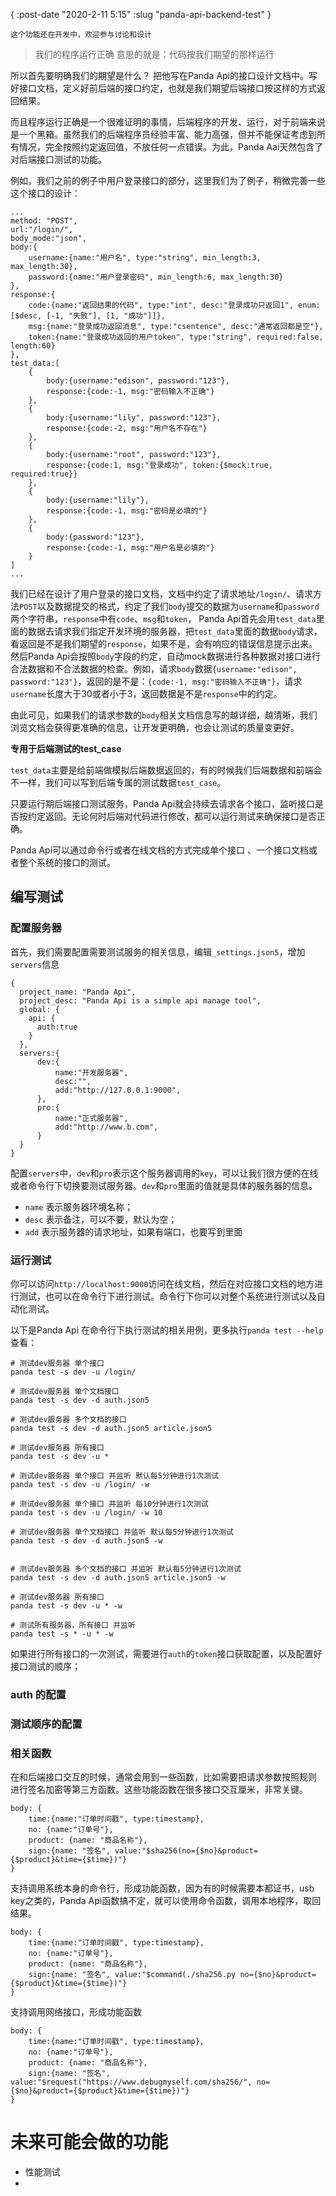 {
    :post-date "2020-2-11 5:15"
    :slug "panda-api-backend-test"
}

`这个功能还在开发中，欢迎参与讨论和设计`

> 我们的程序运行正确 意思的就是：代码按我们期望的那样运行

所以首先要明确我们的期望是什么？ 把他写在Panda Api的接口设计文档中。写好接口文档，定义好前后端的接口约定，也就是我们期望后端接口按这样的方式返回结果。

而且程序运行正确是一个很难证明的事情，后端程序的开发、运行，对于前端来说是一个黑箱。虽然我们的后端程序员经验丰富、能力高强，但并不能保证考虑到所有情况，完全按照约定返回值，不放任何一点错误。为此，Panda Aai天然包含了对后端接口测试的功能。

例如，我们之前的例子中用户登录接口的部分，这里我们为了例子，稍微完善一些这个接口的设计：
```.language-json5
...
method: "POST",
url:"/login/",
body_mode:"json",
body:{
    username:{name:"用户名", type:"string", min_length:3, max_length:30},
    password:{name:"用户登录密码", min_length:6, max_length:30}
},
response:{
    code:{name:"返回结果的代码", type:"int", desc:"登录成功只返回1", enum:[$desc, [-1, "失败"], [1, "成功"]]},
    msg:{name:"登录成功返回消息", type:"csentence", desc:"通常返回都是空"},
    token:{name:"登录成功返回的用户token", type:"string", required:false, length:60}
},
test_data:[
    {
        body:{username:"edison", password:"123"},
        response:{code:-1, msg:"密码输入不正确"}
    },
    {
        body:{username:"lily", password:"123"},
        response:{code:-2, msg:"用户名不存在"}
    },
    {
        body:{username:"root", password:"123"},
        response:{code:1, msg:"登录成功", token:{$mock:true, required:true}}
    },
    {
        body:{username:"lily"},
        response:{code:-1, msg:"密码是必填的"}
    },
    {
        body:{password:"123"},
        response:{code:-1, msg:"用户名是必填的"}
    }
]
...
```
我们已经在设计了用户登录的接口文档，文档中约定了请求地址`/login/`、请求方法`POST`以及数据提交的格式，约定了我们`body`提交的数据为`username`和`password`两个字符串，`response`中有`code`、`msg`和`token`，
Panda Api首先会用`test_data`里面的数据去请求我们指定开发环境的服务器，把`test_data`里面的数据`body`请求，看返回是不是我们期望的`response`，如果不是，会有响应的错误信息提示出来。然后Panda Api会按照`body`字段的约定，自动mock数据进行各种数据对接口进行合法数据和不合法数据的检查。例如，请求`body`数据`{username:"edison", password:"123"}`，返回的是不是：`{code:-1, msg:"密码输入不正确"}`，请求`username`长度大于30或者小于3，返回数据是不是`response`中的约定。

由此可见，如果我们的请求参数的`body`相关文档信息写的越详细，越清晰，我们浏览文档会获得更准确的信息，让开发更明确，也会让测试的质量变更好。

**专用于后端测试的test_case**

`test_data`主要是给前端做模拟后端数据返回的，有的时候我们后端数据和前端会不一样，我们可以写到后端专属的测试数据`test_case`。


只要运行期后端接口测试服务，Panda Api就会持续去请求各个接口，监听接口是否按约定返回。无论何时后端对代码进行修改，都可以运行测试来确保接口是否正确。


Panda Api可以通过命令行或者在线文档的方式完成单个接口 、一个接口文档或者整个系统的接口的测试。

## 编写测试

### 配置服务器
首先，我们需要配置需要测试服务的相关信息，编辑`_settings.json5`，增加`servers`信息
```.language-json5
{
  project_name: "Panda Api",
  project_desc: "Panda Api is a simple api manage tool",
  global: {
    api: {
      auth:true
    }
  },
  servers:{
      dev:{
          name:"开发服务器",
          desc:"",
          add:"http://127.0.0.1:9000",
      },
      pro:{
          name:"正式服务器",
          add:"http://www.b.com",
      }
  }
}
```
配置`servers`中，`dev`和`pro`表示这个服务器调用的`key`，可以让我们很方便的在线或者命令行下切换要测试服务器。`dev`和`pro`里面的值就是具体的服务器的信息。
- `name` 表示服务器环境名称；
- `desc` 表示备注，可以不要，默认为空；
- `add` 表示服务器的请求地址，如果有端口，也要写到里面
  

### 运行测试
你可以访问`http://localhost:9000`访问在线文档，然后在对应接口文档的地方进行测试，也可以在命令行下进行测试。命令行下你可以对整个系统进行测试以及自动化测试。

以下是Panda Api 在命令行下执行测试的相关用例，更多执行`panda test --help`查看：
```.language-shell
# 测试dev服务器 单个接口
panda test -s dev -u /login/

# 测试dev服务器 单个文档接口
panda test -s dev -d auth.json5

# 测试dev服务器 多个文档的接口
panda test -s dev -d auth.json5 article.json5

# 测试dev服务器 所有接口
panda test -s dev -u *

# 测试dev服务器 单个接口 并监听 默认每5分钟进行1次测试
panda test -s dev -u /login/ -w

# 测试dev服务器 单个接口 并监听 每10分钟进行1次测试
panda test -s dev -u /login/ -w 10

# 测试dev服务器 单个文档接口 并监听 默认每5分钟进行1次测试
panda test -s dev -d auth.json5 -w


# 测试dev服务器 多个文档的接口 并监听 默认每5分钟进行1次测试
panda test -s dev -d auth.json5 article.json5 -w

# 测试dev服务器 所有接口
panda test -s dev -u * -w

# 测试所有服务器，所有接口 并监听
panda test -s * -u * -w

```

如果进行所有接口的一次测试，需要进行`auth`的`token`接口获取配置，以及配置好接口测试的顺序；

### auth 的配置


### 测试顺序的配置

### 相关函数
在和后端接口交互的时候，通常会用到一些函数，比如需要把请求参数按照规则 进行签名加密等第三方函数。这些功能函数在很多接口交互厘米，非常关键。
```.language-json5
body: {
    time:{name:"订单时间戳", type:timestamp},
    no: {name:"订单号"},
    product: {name: "商品名称"},
    sign:{name: "签名", value:"$sha256(no={$no}&product={$product}&time={$time})"}
}
```

支持调用系统本身的命令行，形成功能函数，因为有的时候需要本都证书，usb key之类的，Panda Api函数搞不定，就可以使用命令函数，调用本地程序，取回结果。
```.language-json5
body: {
    time:{name:"订单时间戳", type:timestamp},
    no: {name:"订单号"},
    product: {name: "商品名称"},
    sign:{name: "签名", value:"$command(./sha256.py no={$no}&product={$product}&time={$time})"}
}
```

支持调用网络接口，形成功能函数
```.language-json5
body: {
    time:{name:"订单时间戳", type:timestamp},
    no: {name:"订单号"},
    product: {name: "商品名称"},
    sign:{name: "签名", value:"$request("https://www.debugmyself.com/sha256/", no={$no}&product={$product}&time={$time})"}
}
```


# 未来可能会做的功能
- 性能测试
- 
